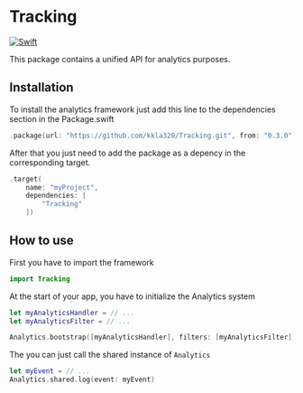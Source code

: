 # Tracking

[![Swift](https://github.com/kkla320/Tracking/actions/workflows/swift.yml/badge.svg?branch=develop)](https://github.com/kkla320/Tracking/actions/workflows/swift.yml)

This package contains a unified API for analytics purposes.

## Installation
To install the analytics framework just add this line to the dependencies section in the Package.swift
```swift
.package(url: "https://github.com/kkla320/Tracking.git", from: "0.3.0")
```
After that you just need to add the package as a depency in the corresponding target.
```swift
.target(
    name: "myProject",
    dependencies: [
        "Tracking"
    ])
```

## How to use
First you have to import the framework
```swift
import Tracking
```

At the start of your app, you have to initialize the Analytics system
```swift
let myAnalyticsHandler = // ...
let myAnalyticsFilter = // ...

Analytics.bootstrap([myAnalyticsHandler], filters: [myAnalyticsFilter])
```

The you can just call the shared instance of `Analytics`
```swift
let myEvent = // ...
Analytics.shared.log(event: myEvent)
```
